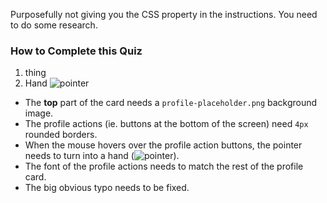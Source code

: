 Purposefully not giving you the CSS property in the instructions. You need to do some research.

### How to Complete this Quiz

1. thing
2. Hand ![pointer](http://lh3.googleusercontent.com/-rkIrcET2BEvxJ5_iN-74SND4QnwdavjejCi8FxgTSsbUYDgPlJ0emknLfOmfoZIXb2Fd-MFBpqVkdgteww=s25)

<ul>
      <li>The <strong>top</strong> part of the card needs a <code>profile-placeholder.png</code> background image.</li>
      <li>The profile actions (ie. buttons at the bottom of the screen) need <code>4px</code> rounded borders.</li>
      <li>When the mouse hovers over the profile action buttons, the pointer needs to turn into a hand (<img src="http://lh3.googleusercontent.com/-rkIrcET2BEvxJ5_iN-74SND4QnwdavjejCi8FxgTSsbUYDgPlJ0emknLfOmfoZIXb2Fd-MFBpqVkdgteww=s25" alt="pointer">).</li>
      <li>The font of the profile actions needs to match the rest of the profile card.</li>
      <li>The big obvious typo needs to be fixed.</li>
    </ul>